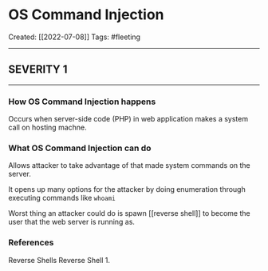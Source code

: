 

# OS Command Injection
Created:  [[2022-07-08]]
Tags: #fleeting 

---
## SEVERITY  1

---
### How OS Command Injection happens
Occurs when server-side code (PHP) in web application makes a system call on hosting machne.


### What OS Command Injection can do
Allows attacker to take advantage of that made system commands on the server.

It opens up many options for the attacker by doing enumeration through executing commands like `whoami`

Worst thing an attacker could do is spawn [[reverse shell]] to become the user that the web server is running as. 















### References
Reverse Shells Reverse Shell
1. 